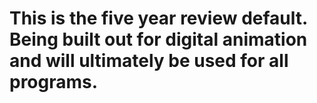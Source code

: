 # This is the five year review default. Being built out for digital animation and will ultimately be used for all programs.

